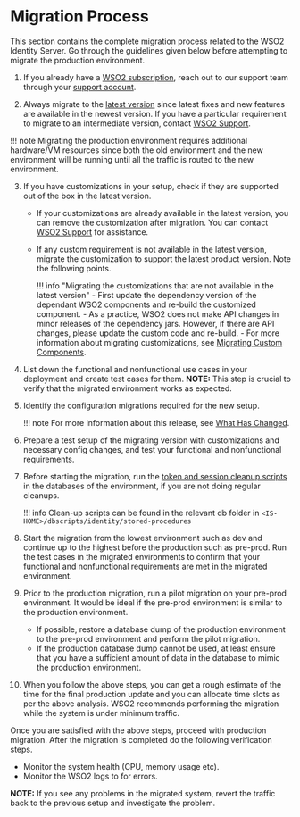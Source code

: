 # Migration Process

This section contains the complete migration process related to the WSO2 Identity Server.
Go through the guidelines given below before attempting to migrate the production environment.

1.  If you already have a [WSO2 subscription](https://wso2.com/subscription), reach out to our support team through 
your [support account](https://support.wso2.com/jira/secure/Dashboard.jspa).

2.  Always migrate to the [latest version](https://support.wso2.com/jira/secure/Dashboard.jspa) 
    since latest fixes and new features are available in the newest version. If you have a particular 
    requirement to migrate to an intermediate version, contact 
    [WSO2 Support](https://support.wso2.com/jira/secure/Dashboard.jspa).

!!! note
    Migrating the production environment requires additional hardware/VM resources since both the old 
    environment and the new environment will be running until all the traffic is routed to the new 
    environment.
    
3. If you have customizations in your setup, check if they are supported out of the box in the latest 
version.
    - If your customizations are already available in the latest version, you can remove the 
    customization after migration. You can contact [WSO2 Support](https://support.wso2.com/jira/secure/Dashboard.jspa)
     for assistance.
    - If any custom requirement is not available in the latest version, 
    migrate the customization to support the latest product version. Note the following points.
      
        !!! info "Migrating the customizations that are not available in the latest version"
            - First update the dependency version of the 
            dependant WSO2 components and re-build the customized component.
            - As a practice, WSO2 does not make API changes in minor releases of the dependency jars. However, if 
            there are API changes, please update the custom code and re-build.
            -  For more information about migrating customizations, see [Migrating Custom Components](../migration-guide/#migrating-custom-components).
                        
4.  List down the functional and nonfunctional use cases in your deployment and create test cases for them. 
**NOTE:** This step is crucial to verify that the migrated environment works as expected.     

6.  Identify the configuration migrations required for the new setup. 

    !!! note
        For more information about this release, see [What Has Changed](../../setup/migrating-what-has-changed).
        
6.  Prepare a test setup of the migrating version with customizations and necessary config changes, and 
test your functional and nonfunctional requirements.

7.  Before starting the migration, run the [token and session 
cleanup scripts](../../administer/removing-unused-tokens-from-the-database#using-stored-procedures-for-token-cleanup)
 in the databases of the environment, if you are not doing regular cleanups.
    
    !!! info
        Clean-up scripts can be found in the relevant db folder in `<IS-HOME>/dbscripts/identity/stored-procedures`
        
8.  Start the migration from the lowest environment such as dev and continue up to the highest before the production 
such as pre-prod. Run the test cases in the migrated environments to confirm that your functional and nonfunctional 
requirements are met in the migrated environment.

9. Prior to the production migration, run a pilot migration on your pre-prod environment. It would be 
ideal if the pre-prod environment is similar to the production environment.
    +   If possible, restore a database dump of the production environment to the pre-prod environment and 
    perform the pilot migration.
    +   If the production database dump cannot be used, at least ensure that you have a sufficient amount 
    of data in the database to mimic the production environment.
    
10. When you follow the above steps, you can get a rough estimate of the time for the final 
production update and you can allocate time slots as per the above analysis. WSO2 recommends performing the 
migration while the system is under minimum traffic. 
    

Once you are satisfied with the above steps, proceed with production migration. After the migration is 
completed do the following verification steps.
    
+  Monitor the system health (CPU, memory usage etc).
+  Monitor the WSO2 logs to for errors.

**NOTE:** If you see any problems in the migrated system, revert the traffic back to the previous setup and 
investigate the problem.



